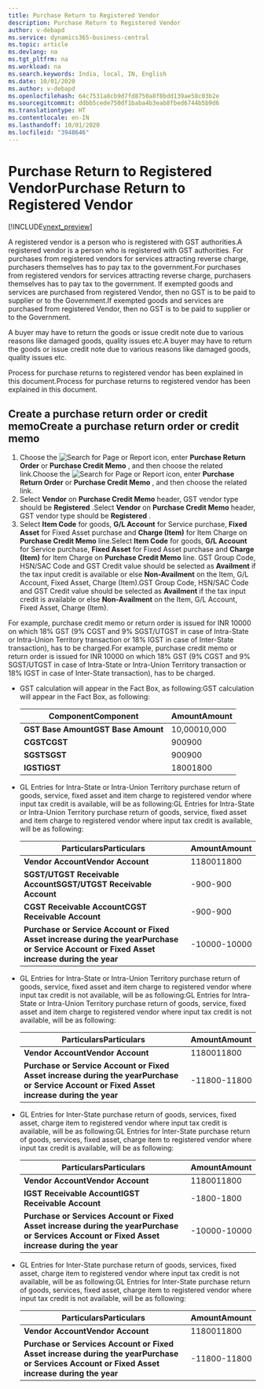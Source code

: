 ```yaml
---
title: Purchase Return to Registered Vendor
description: Purchase Return to Registered Vendor
author: v-debapd
ms.service: dynamics365-business-central
ms.topic: article
ms.devlang: na
ms.tgt_pltfrm: na
ms.workload: na
ms.search.keywords: India, local, IN, English
ms.date: 10/01/2020
ms.author: v-debapd
ms.openlocfilehash: 64c7531a8cb9d7fd8750a8f8bdd139ae58c03b2e
ms.sourcegitcommit: ddbb5cede750df1baba4b3eab8fbed6744b5b9d6
ms.translationtype: HT
ms.contentlocale: en-IN
ms.lasthandoff: 10/01/2020
ms.locfileid: "3948646"
---
```

# <a name="purchase-return-to-registered-vendor"></a><span data-ttu-id="b6a38-103">Purchase Return to Registered Vendor</span><span class="sxs-lookup"><span data-stu-id="b6a38-103">Purchase Return to Registered Vendor</span></span>

[!INCLUDE[vnext_preview](../../includes/vnext_preview.md)]

<span data-ttu-id="b6a38-104">A registered vendor is a person who is registered with GST authorities.</span><span class="sxs-lookup"><span data-stu-id="b6a38-104">A registered vendor is a person who is registered with GST authorities.</span></span> <span data-ttu-id="b6a38-105">For purchases from registered vendors for services attracting reverse charge, purchasers themselves has to pay tax to the government.</span><span class="sxs-lookup"><span data-stu-id="b6a38-105">For purchases from registered vendors for services attracting reverse charge, purchasers themselves has to pay tax to the government.</span></span>
<span data-ttu-id="b6a38-106">If exempted goods and services are purchased from registered Vendor, then no GST is to be paid to supplier or to the Government.</span><span class="sxs-lookup"><span data-stu-id="b6a38-106">If exempted goods and services are purchased from registered Vendor, then no GST is to be paid to supplier or to the Government.</span></span>

<span data-ttu-id="b6a38-107">A buyer may have to return the goods or issue credit note due to various reasons like damaged goods, quality issues etc.</span><span class="sxs-lookup"><span data-stu-id="b6a38-107">A buyer may have to return the goods or issue credit note due to various reasons like damaged goods, quality issues etc.</span></span>

<span data-ttu-id="b6a38-108">Process for purchase returns to registered vendor has been explained in this document.</span><span class="sxs-lookup"><span data-stu-id="b6a38-108">Process for purchase returns to registered vendor has been explained in this document.</span></span>


## <a name="create-a-purchase-return-order-or-credit-memo"></a><span data-ttu-id="b6a38-109">Create a purchase return order or credit memo</span><span class="sxs-lookup"><span data-stu-id="b6a38-109">Create a purchase return order or credit memo</span></span>

1.  <span data-ttu-id="b6a38-110">Choose the ![Search for Page or Report](image/search_small.png "Search for Page or Report icon") icon, enter **Purchase Return Order** or **Purchase Credit Memo** , and then choose the related link.</span><span class="sxs-lookup"><span data-stu-id="b6a38-110">Choose the ![Search for Page or Report](image/search_small.png "Search for Page or Report icon") icon, enter **Purchase Return Order** or **Purchase Credit Memo** , and then choose the related link.</span></span> 
2. <span data-ttu-id="b6a38-111">Select **Vendor** on **Purchase Credit Memo** header, GST vendor type should be **Registered** .</span><span class="sxs-lookup"><span data-stu-id="b6a38-111">Select **Vendor** on **Purchase Credit Memo** header, GST vendor type should be **Registered** .</span></span>
3. <span data-ttu-id="b6a38-112">Select **Item Code** for goods, **G/L Account** for Service purchase, **Fixed Asset** for Fixed Asset purchase and **Charge (Item)** for Item Charge on **Purchase Credit Memo** line.</span><span class="sxs-lookup"><span data-stu-id="b6a38-112">Select **Item Code** for goods, **G/L Account** for Service purchase, **Fixed Asset** for Fixed Asset purchase and **Charge (Item)** for Item Charge on **Purchase Credit Memo** line.</span></span> <span data-ttu-id="b6a38-113">GST Group Code, HSN/SAC Code and GST Credit value should be selected as **Availment** if the tax input credit is available or else **Non-Availment** on the Item, G/L Account, Fixed Asset, Charge (Item).</span><span class="sxs-lookup"><span data-stu-id="b6a38-113">GST Group Code, HSN/SAC Code and GST Credit value should be selected as **Availment** if the tax input credit is available or else **Non-Availment** on the Item, G/L Account, Fixed Asset, Charge (Item).</span></span> 

<span data-ttu-id="b6a38-114">For example, purchase credit memo or return order is issued for INR 10000 on which 18% GST (9% CGST and 9% SGST/UTGST in case of Intra-State or Intra-Union Territory transaction or 18% IGST in case of Inter-State transaction), has to be charged.</span><span class="sxs-lookup"><span data-stu-id="b6a38-114">For example, purchase credit memo or return order is issued for INR 10000 on which 18% GST (9% CGST and 9% SGST/UTGST in case of Intra-State or Intra-Union Territory transaction or 18% IGST in case of Inter-State transaction), has to be charged.</span></span>

- <span data-ttu-id="b6a38-115">GST calculation will appear in the Fact Box, as following:</span><span class="sxs-lookup"><span data-stu-id="b6a38-115">GST calculation will appear in the Fact Box, as following:</span></span>
    
    |<span data-ttu-id="b6a38-116">Component</span><span class="sxs-lookup"><span data-stu-id="b6a38-116">Component</span></span>|<span data-ttu-id="b6a38-117">Amount</span><span class="sxs-lookup"><span data-stu-id="b6a38-117">Amount</span></span>|
    |----------------------------------|---------------------------------------|  
    |<span data-ttu-id="b6a38-118">**GST Base Amount**</span><span class="sxs-lookup"><span data-stu-id="b6a38-118">**GST Base Amount**</span></span>|<span data-ttu-id="b6a38-119">10,000</span><span class="sxs-lookup"><span data-stu-id="b6a38-119">10,000</span></span>|  
    |<span data-ttu-id="b6a38-120">**CGST**</span><span class="sxs-lookup"><span data-stu-id="b6a38-120">**CGST**</span></span>|<span data-ttu-id="b6a38-121">900</span><span class="sxs-lookup"><span data-stu-id="b6a38-121">900</span></span>|  
    |<span data-ttu-id="b6a38-122">**SGST**</span><span class="sxs-lookup"><span data-stu-id="b6a38-122">**SGST**</span></span>|<span data-ttu-id="b6a38-123">900</span><span class="sxs-lookup"><span data-stu-id="b6a38-123">900</span></span>|
    |<span data-ttu-id="b6a38-124">**IGST**</span><span class="sxs-lookup"><span data-stu-id="b6a38-124">**IGST**</span></span>|<span data-ttu-id="b6a38-125">1800</span><span class="sxs-lookup"><span data-stu-id="b6a38-125">1800</span></span>| 

- <span data-ttu-id="b6a38-126">GL Entries for Intra-State or Intra-Union Territory purchase return of goods, service, fixed asset and item charge to registered vendor where input tax credit is available, will be as following:</span><span class="sxs-lookup"><span data-stu-id="b6a38-126">GL Entries for Intra-State or Intra-Union Territory purchase return of goods, service, fixed asset and item charge to registered vendor where input tax credit is available, will be as following:</span></span>

    |<span data-ttu-id="b6a38-127">Particulars</span><span class="sxs-lookup"><span data-stu-id="b6a38-127">Particulars</span></span>|<span data-ttu-id="b6a38-128">Amount</span><span class="sxs-lookup"><span data-stu-id="b6a38-128">Amount</span></span>|
    |----------------------------------|---------------------------------------|
    |<span data-ttu-id="b6a38-129">**Vendor Account**</span><span class="sxs-lookup"><span data-stu-id="b6a38-129">**Vendor Account**</span></span>|<span data-ttu-id="b6a38-130">11800</span><span class="sxs-lookup"><span data-stu-id="b6a38-130">11800</span></span>|
    |<span data-ttu-id="b6a38-131">**SGST/UTGST Receivable Account**</span><span class="sxs-lookup"><span data-stu-id="b6a38-131">**SGST/UTGST Receivable Account**</span></span>|<span data-ttu-id="b6a38-132">-900</span><span class="sxs-lookup"><span data-stu-id="b6a38-132">-900</span></span>|
    |<span data-ttu-id="b6a38-133">**CGST Receivable Account**</span><span class="sxs-lookup"><span data-stu-id="b6a38-133">**CGST Receivable Account**</span></span>|<span data-ttu-id="b6a38-134">-900</span><span class="sxs-lookup"><span data-stu-id="b6a38-134">-900</span></span>|
    |<span data-ttu-id="b6a38-135">**Purchase or Service Account or Fixed Asset increase during the year**</span><span class="sxs-lookup"><span data-stu-id="b6a38-135">**Purchase or Service Account or Fixed Asset increase during the year**</span></span>|<span data-ttu-id="b6a38-136">-10000</span><span class="sxs-lookup"><span data-stu-id="b6a38-136">-10000</span></span>|

- <span data-ttu-id="b6a38-137">GL Entries for Intra-State or Intra-Union Territory purchase return of goods, service, fixed asset and item charge to registered vendor where input tax credit is not available, will be as following:</span><span class="sxs-lookup"><span data-stu-id="b6a38-137">GL Entries for Intra-State or Intra-Union Territory purchase return of goods, service, fixed asset and item charge to registered vendor where input tax credit is not available, will be as following:</span></span>

    |<span data-ttu-id="b6a38-138">Particulars</span><span class="sxs-lookup"><span data-stu-id="b6a38-138">Particulars</span></span>|<span data-ttu-id="b6a38-139">Amount</span><span class="sxs-lookup"><span data-stu-id="b6a38-139">Amount</span></span>|
    |----------------------------------|---------------------------------------|
    |<span data-ttu-id="b6a38-140">**Vendor Account**</span><span class="sxs-lookup"><span data-stu-id="b6a38-140">**Vendor Account**</span></span>|<span data-ttu-id="b6a38-141">11800</span><span class="sxs-lookup"><span data-stu-id="b6a38-141">11800</span></span>|
    |<span data-ttu-id="b6a38-142">**Purchase or Service Account or Fixed Asset increase during the year**</span><span class="sxs-lookup"><span data-stu-id="b6a38-142">**Purchase or Service Account or Fixed Asset increase during the year**</span></span>|<span data-ttu-id="b6a38-143">-11800</span><span class="sxs-lookup"><span data-stu-id="b6a38-143">-11800</span></span>|


- <span data-ttu-id="b6a38-144">GL Entries for Inter-State purchase return of goods, services, fixed asset, charge item to registered vendor where input tax credit is available, will be as following:</span><span class="sxs-lookup"><span data-stu-id="b6a38-144">GL Entries for Inter-State purchase return of goods, services, fixed asset, charge item to registered vendor where input tax credit is available, will be as following:</span></span>

    |<span data-ttu-id="b6a38-145">Particulars</span><span class="sxs-lookup"><span data-stu-id="b6a38-145">Particulars</span></span>|<span data-ttu-id="b6a38-146">Amount</span><span class="sxs-lookup"><span data-stu-id="b6a38-146">Amount</span></span>|
    |----------------------------------|---------------------------------------|    
    |<span data-ttu-id="b6a38-147">**Vendor Account**</span><span class="sxs-lookup"><span data-stu-id="b6a38-147">**Vendor Account**</span></span>|<span data-ttu-id="b6a38-148">11800</span><span class="sxs-lookup"><span data-stu-id="b6a38-148">11800</span></span>| 
    |<span data-ttu-id="b6a38-149">**IGST Receivable Account**</span><span class="sxs-lookup"><span data-stu-id="b6a38-149">**IGST Receivable Account**</span></span>|<span data-ttu-id="b6a38-150">-1800</span><span class="sxs-lookup"><span data-stu-id="b6a38-150">-1800</span></span>| 
    |<span data-ttu-id="b6a38-151">**Purchase or Services Account or Fixed Asset increase during the year**</span><span class="sxs-lookup"><span data-stu-id="b6a38-151">**Purchase or Services Account or Fixed Asset increase during the year**</span></span>|<span data-ttu-id="b6a38-152">-10000</span><span class="sxs-lookup"><span data-stu-id="b6a38-152">-10000</span></span>|

- <span data-ttu-id="b6a38-153">GL Entries for Inter-State purchase return of goods, services, fixed asset, charge item to registered vendor where input tax credit is not available, will be as following:</span><span class="sxs-lookup"><span data-stu-id="b6a38-153">GL Entries for Inter-State purchase return of goods, services, fixed asset, charge item to registered vendor where input tax credit is not available, will be as following:</span></span>

    |<span data-ttu-id="b6a38-154">Particulars</span><span class="sxs-lookup"><span data-stu-id="b6a38-154">Particulars</span></span>|<span data-ttu-id="b6a38-155">Amount</span><span class="sxs-lookup"><span data-stu-id="b6a38-155">Amount</span></span>|
    |----------------------------------|---------------------------------------|
    |<span data-ttu-id="b6a38-156">**Vendor Account**</span><span class="sxs-lookup"><span data-stu-id="b6a38-156">**Vendor Account**</span></span>|<span data-ttu-id="b6a38-157">11800</span><span class="sxs-lookup"><span data-stu-id="b6a38-157">11800</span></span>| 
    |<span data-ttu-id="b6a38-158">**Purchase or Services Account or Fixed Asset increase during the year**</span><span class="sxs-lookup"><span data-stu-id="b6a38-158">**Purchase or Services Account or Fixed Asset increase during the year**</span></span>|<span data-ttu-id="b6a38-159">-11800</span><span class="sxs-lookup"><span data-stu-id="b6a38-159">-11800</span></span>|






































